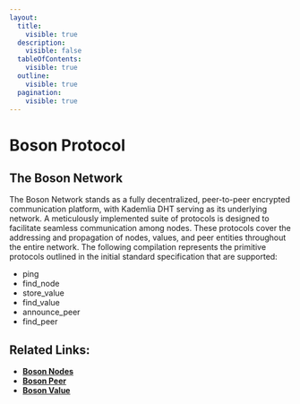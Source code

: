 ```yaml
---
layout:
  title:
    visible: true
  description:
    visible: false
  tableOfContents:
    visible: true
  outline:
    visible: true
  pagination:
    visible: true
---
```


# Boson Protocol

## The Boson Network

The Boson Network stands as a fully decentralized, peer-to-peer encrypted communication platform, with Kademlia DHT serving as its underlying network. A meticulously implemented suite of protocols is designed to facilitate seamless communication among nodes. These protocols cover the addressing and propagation of nodes, values, and peer entities throughout the entire network. The following compilation represents the primitive protocols outlined in the initial standard specification that are supported:

* ping
* find\_node
* store\_value
* find\_value
* announce\_peer
* find\_peer

## Related Links:

* [**Boson Nodes**](lookup-nodes.md)
* [**Boson Peer**](announce-peers.md)
* [**Boson Value**](store-values.md)
